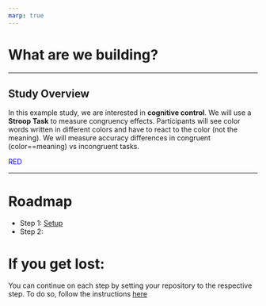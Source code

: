 ```yaml
---
marp: true
---
```


<style>

    .colored.blue {
        color: blue
    }

    




    
    </style>
    




# What are we building?
---
## Study Overview

In this example study, we are interested in **cognitive control**. We will use a **Stroop Task** to measure congruency effects. Participants will see color words written in different colors and have to react to the color (not the meaning). We will measure accuracy differences in congruent (color==meaning) vs incongruent tasks.
<p class="colored blue">RED</p>



---

# Roadmap

- Step 1: [Setup](setup.md)
- Step 2: 


# If you get lost:


You can continue on each step by setting your repository to the respective step. To do so, follow the instructions [here](tutorial-checkpoints.md)